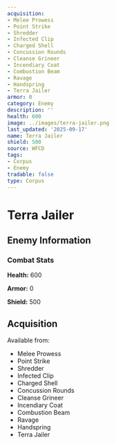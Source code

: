 ```yaml
---
acquisition:
- Melee Prowess
- Point Strike
- Shredder
- Infected Clip
- Charged Shell
- Concussion Rounds
- Cleanse Grineer
- Incendiary Coat
- Combustion Beam
- Ravage
- Handspring
- Terra Jailer
armor: 0
category: Enemy
description: ''
health: 600
image: ../images/terra-jailer.png
last_updated: '2025-09-17'
name: Terra Jailer
shield: 500
source: WFCD
tags:
- Corpus
- Enemy
tradable: false
type: Corpus
---
```


# Terra Jailer

## Enemy Information

### Combat Stats

**Health:** 600

**Armor:** 0

**Shield:** 500

## Acquisition

Available from:
- Melee Prowess
- Point Strike
- Shredder
- Infected Clip
- Charged Shell
- Concussion Rounds
- Cleanse Grineer
- Incendiary Coat
- Combustion Beam
- Ravage
- Handspring
- Terra Jailer


